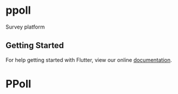 # ppoll

Survey platform

## Getting Started

For help getting started with Flutter, view our online
[documentation](https://flutter.io/).
# PPoll
